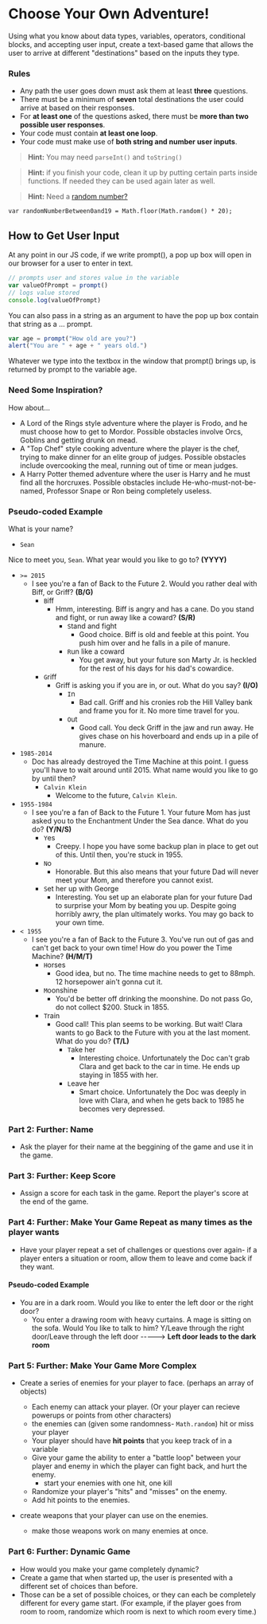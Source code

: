 # Choose Your Own Adventure!

Using what you know about data types, variables, operators, conditional blocks, and accepting user input, create a text-based game that allows the user to arrive at different "destinations" based on the inputs they type.

### Rules
* Any path the user goes down must ask them at least **three** questions.
* There must be a minimum of **seven** total destinations the user could arrive at based on their responses.
* For **at least one** of the questions asked, there must be **more than two possible user responses**.
* Your code must contain **at least one loop**.
* Your code must make use of **both string and number user inputs**.

> **Hint:** You may need `parseInt()` and `toString()`

> **Hint:** if you finish your code, clean it up by putting certain parts inside functions. If needed they can be used again later as well.

> **Hint:** Need a [random number? ](https://www.freecodecamp.org/challenges/generate-random-whole-numbers-with-javascript)
```
var randomNumberBetween0and19 = Math.floor(Math.random() * 20);
```

## How to Get User Input

At any point in our JS code, if we write prompt(), a pop up box will open in our browser for a user to enter in text.

```js
// prompts user and stores value in the variable
var valueOfPrompt = prompt()
// logs value stored
console.log(valueOfPrompt)
```

You can also pass in a string as an argument to have the pop up box contain that string as a ... prompt.

```js
var age = prompt("How old are you?")
alert("You are " + age + " years old.")
```

Whatever we type into the textbox in the window that prompt() brings up, is returned by prompt to the variable age.


### Need Some Inspiration?

How about...
* A Lord of the Rings style adventure where the player is Frodo, and he must choose how to get to Mordor. Possible obstacles involve Orcs, Goblins and getting drunk on mead.
* A "Top Chef" style cooking adventure where the player is the chef, trying to make dinner for an elite group of judges. Possible obstacles include overcooking the meal, running out of time or mean judges.
* A Harry Potter themed adventure where the user is Harry and he must find all the horcruxes. Possible obstacles include He-who-must-not-be-named, Professor Snape or Ron being completely useless.

### Pseudo-coded Example

What is your name?
* `Sean`

Nice to meet you, `Sean`. What year would you like to go to? **(YYYY)**
* `>= 2015`
    * I see you're a fan of Back to the Future 2. Would you rather deal with Biff, or Griff? **(B/G)**
        * `B`iff
            * Hmm, interesting. Biff is angry and has a cane. Do you stand and fight, or run away like a coward? **(S/R)**
                * `S`tand and fight
                    * Good choice. Biff is old and feeble at this point. You push him over and he falls in a pile of manure.
                * `R`un like a coward
                    * You get away, but your future son Marty Jr. is heckled for the rest of his days for his dad's cowardice.
        * `G`riff
            * Griff is asking you if you are in, or out. What do you say? **(I/O)**
                * `I`n
                    * Bad call. Griff and his cronies rob the Hill Valley bank and frame you for it. No more time travel for you.
                * `O`ut
                    * Good call. You deck Griff in the jaw and run away. He gives chase on his hoverboard and ends up in a pile of manure.
* `1985-2014`
    * Doc has already destroyed the Time Machine at this point. I guess you'll have to wait around until 2015. What name would you like to go by until then?
        * `Calvin Klein`
            * Welcome to the future, `Calvin Klein`.
* `1955-1984`
    * I see you're a fan of Back to the Future 1. Your future Mom has just asked you to the Enchantment Under the Sea dance. What do you do? **(Y/N/S)**
        * `Y`es
            * Creepy. I hope you have some backup plan in place to get out of this. Until then, you're stuck in 1955.
        * `N`o
            * Honorable. But this also means that your future Dad will never meet your Mom, and therefore you cannot exist.
        * `S`et her up with George
            * Interesting. You set up an elaborate plan for your future Dad to surprise your Mom by beating you up. Despite going horribly awry, the plan ultimately works. You may go back to your own time.
* `< 1955`
    * I see you're a fan of Back to the Future 3. You've run out of gas and can't get back to your own time! How do you power the Time Machine? **(H/M/T)**
        * `H`orses
            * Good idea, but no. The time machine needs to get to 88mph. 12 horsepower ain't gonna cut it.
        * `M`oonshine
            * You'd be better off drinking the moonshine. Do not pass Go, do not collect $200. Stuck in 1855.
        * `T`rain
            * Good call! This plan seems to be working. But wait! Clara wants to go Back to the Future with you at the last moment. What do you do? **(T/L)**
                * `T`ake her
                    * Interesting choice. Unfortunately the Doc can't grab Clara and get back to the car in time. He ends up staying in 1855 with her.
                * `L`eave her
                    * Smart choice. Unfortunately the Doc was deeply in love with Clara, and when he gets back to 1985 he becomes very depressed.


### Part 2: Further: Name
* Ask the player for their name at the beggining of the game and use it in the game.

### Part 3: Further: Keep Score
* Assign a score for each task in the game. Report the player's score at the end of the game.

### Part 4: Further: Make Your Game Repeat as many times as the player wants 
* Have your player repeat a set of challenges or questions over again- if a player enters a situation or room, allow them to leave and come back if they want. 
#### Pseudo-coded Example
* You are in a dark room. Would you like to enter the left door or the right door?
   * You enter a drawing room with heavy curtains. A mage is sitting on the sofa. Would You like to talk to him? Y/Leave through the right door/Leave through the left door -----> **Left door leads to the dark room**

### Part 5: Further: Make Your Game More Complex

* Create a series of enemies for your player to face. (perhaps an array of objects)
  * Each enemy can attack your player. (Or your player can recieve powerups or points from other characters)
  * the enemies can (given some randomness- `Math.random`) hit or miss your player
  * Your player should have **hit points** that you keep track of in a variable
  * Give your game the ability to enter a "battle loop" between your player and enemy in which the player can fight back, and hurt the enemy.
    * start your enemies with one hit, one kill
  * Randomize your player's "hits" and "misses" on the enemy.
  * Add hit points to the enemies.

* create weapons that your player can use on the enemies.
  * make those weapons work on many enemies at once.

### Part 6: Further: Dynamic Game
* How would you make your game completely dynamic?
* Create a game that when started up, the user is presented with a different set of choices than before.
* Those can be a set of possible choices, or they can each be completely different for every game start. (For example, if the player goes from room to room, randomize which room is next to which room every time.)
